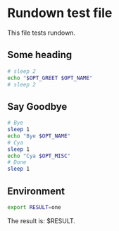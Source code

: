 <r opt="docopt" type="string" desc="An option for the document"/>

# Rundown test file

This file tests rundown.


## Some heading <r label="greets"/>

<r desc="Greets you by your name"/>

<r opt="name" type="string" desc="The name to greet" required/>

<r opt="greet" type="enum|hi|formal" desc="The greeting style" required/>

<r stdout/>

``` bash
# sleep 2
echo "$OPT_GREET $OPT_NAME"
# sleep 2
```


## Say Goodbye <r section="byee"/>

<r desc="Asks for your name, and then says goodbye, like a boss"/>

<r opt="0:name" type="string" desc="The name to greet"/>
<r opt="*:misc_stuff" type="string" desc="Other names"/>

<r reveal named-all/>

``` bash
# Bye
sleep 1
echo "Bye $OPT_NAME"
# Cya
sleep 1
echo "Cya $OPT_MISC"
# Done
sleep 1
```


## Environment <r section="env" />

<r capture-env spinner="Setting env..."/>

``` bash
export RESULT=one
```

The result is: <r sub-env>$RESULT</r>.